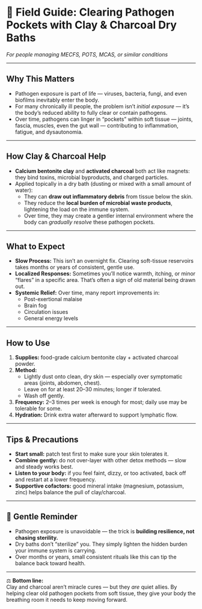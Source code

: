 # 🧩 Field Guide: Clearing Pathogen Pockets with Clay & Charcoal Dry Baths

*For people managing MECFS, POTS, MCAS, or similar conditions*  

---

## Why This Matters
- Pathogen exposure is part of life — viruses, bacteria, fungi, and even biofilms inevitably enter the body.  
- For many chronically ill people, the problem isn’t *initial exposure* — it’s the body’s reduced ability to fully clear or contain pathogens.  
- Over time, pathogens can linger in “pockets” within soft tissue — joints, fascia, muscles, even the gut wall — contributing to inflammation, fatigue, and dysautonomia.  

---

## How Clay & Charcoal Help
- **Calcium bentonite clay** and **activated charcoal** both act like magnets: they bind toxins, microbial byproducts, and charged particles.  
- Applied topically in a dry bath (dusting or mixed with a small amount of water):  
  - They can **draw out inflammatory debris** from tissue below the skin.  
  - They reduce the **local burden of microbial waste products**, lightening the load on the immune system.  
  - Over time, they may create a gentler internal environment where the body can *gradually resolve* these pathogen pockets.  

---

## What to Expect
- **Slow Process:** This isn’t an overnight fix. Clearing soft-tissue reservoirs takes months or years of consistent, gentle use.  
- **Localized Responses:** Sometimes you’ll notice warmth, itching, or minor “flares” in a specific area. That’s often a sign of old material being drawn out.  
- **Systemic Relief:** Over time, many report improvements in:  
  - Post-exertional malaise  
  - Brain fog  
  - Circulation issues  
  - General energy levels  

---

## How to Use
1. **Supplies:** food-grade calcium bentonite clay + activated charcoal powder.  
2. **Method:**  
   - Lightly dust onto clean, dry skin — especially over symptomatic areas (joints, abdomen, chest).  
   - Leave on for at least 20–30 minutes; longer if tolerated.  
   - Wash off gently.  
3. **Frequency:** 2–3 times per week is enough for most; daily use may be tolerable for some.  
4. **Hydration:** Drink extra water afterward to support lymphatic flow.  

---

## Tips & Precautions
- **Start small:** patch test first to make sure your skin tolerates it.  
- **Combine gently:** do not over-layer with other detox methods — slow and steady works best.  
- **Listen to your body:** if you feel faint, dizzy, or too activated, back off and restart at a lower frequency.  
- **Supportive cofactors:** good mineral intake (magnesium, potassium, zinc) helps balance the pull of clay/charcoal.  

---

## 🌱 Gentle Reminder
- Pathogen exposure is unavoidable — the trick is **building resilience, not chasing sterility.**  
- Dry baths don’t “sterilize” you. They simply lighten the hidden burden your immune system is carrying.  
- Over months or years, small consistent rituals like this can tip the balance back toward health.  

---

⚖️ **Bottom line:**  
Clay and charcoal aren’t miracle cures — but they *are* quiet allies. By helping clear old pathogen pockets from soft tissue, they give your body the breathing room it needs to keep moving forward.  
